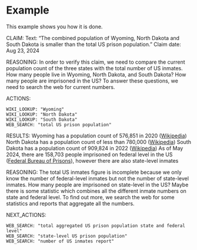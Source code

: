 # Example
This example shows you how it is done.

CLAIM:
Text: “The combined population of Wyoming, North Dakota and South Dakota is smaller than the total US prison population.”
Claim date: Aug 23, 2024

REASONING:
In order to verify this claim, we need to compare the current population count of the three states with the total number of US inmates. How many people live in Wyoming, North Dakota, and South Dakota? How many people are imprisoned in the US? To answer these questions, we need to search the web for current numbers.

ACTIONS:
```
WIKI_LOOKUP: "Wyoming"
WIKI_LOOKUP: "North Dakota"
WIKI_LOOKUP: "South Dakota"
WEB_SEARCH: "total US prison population"
```

RESULTS:
Wyoming has a population count of 576,851 in 2020 ([Wikipedia](https://en.wikipedia.org/wiki/Wyoming))
North Dakota has a population count of less than 780,000 ([Wikipedia](https://en.wikipedia.org/wiki/North_Dakota))
South Dakota has a population count of 909,824 in 2022 ([Wikipedia](https://en.wikipedia.org/wiki/South_Dakota))
As of May 2024, there are 158,703 people imprisoned on federal level in the US ([Federal Bureau of Prisons](https://www.bop.gov/mobile/about/population_statistics.jsp)), however there are also state-level inmates

REASONING:
The total US inmates figure is incomplete because we only know the number of federal-level inmates but not the number of state-level inmates. How many people are imprisoned on state-level in the US? Maybe there is some statistic which combines all the different inmate numbers on state and federal level. To find out more, we search the web for some statistics and reports that aggregate all the numbers.

NEXT_ACTIONS:
```
WEB_SEARCH: "total aggregated US prison population state and federal level"
WEB_SEARCH: "state-level US prison population"
WEB_SEARCH: "number of US inmates report"
```
